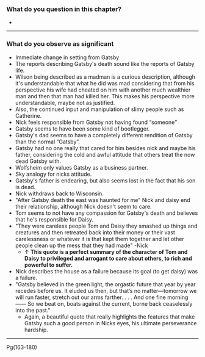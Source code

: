 

### What do you question in this chapter? 
- 

---

### What do you observe as significant
- Immediate change in setting from Gatsby 
- The reports describing Gatsby's death sound like the reports of Gatsby life.
- Wilson being described as a madman is a curious description, although it's understandable that what he did was mad considering that from his perspective his wife had cheated on him with another much wealthier man and then that man had killed her. This makes his perspective more understandable, maybe not as justified.
- Also, the continued input and manipulation of slimy people such as Catherine.
- Nick feels responsible from Gatsby not having found “someone”
- Gatsby seems to have been some kind of bootlegger. 
- Gatsby's dad seems to have a completely different rendition of Gatsby than the normal “Gatsby”. 
- Gatsby had no one really that cared for him besides nick and maybe his father, considering the cold and awful attitude that others treat the now dead Gatsby with.
- Wolfsheim only values Gatsby as a business partner.
- Sky analogy for nicks attitude.
- Gatsby's father is endearing, but also seems lost in the fact that his son is dead.
- Nick withdraws back to Wisconsin.
- "After Gatsby death the east was haunted for me" Nick and daisy end their relationship, although Nick doesn't seem to care. 
- Tom seems to not have any compassion for Gatsby's death and believes that he's responsible for Daisy.
- "They were careless people Tom and Daisy they smashed up things and creatures and then retreated back into their money or their vast carelessness  or whatever it is that kept them together and let other people clean up the mess that they had made" -Nick
	- $\uparrow$ **This quote is a perfect summary of the character of Tom and Daisy to privileged and arrogant to care about others, to rich and powerful to suffer.**
- Nick describes the house as a failure because its goal (to get daisy) was a failure. 
- "Gatsby believed in the green light, the orgastic future that year by year recedes before us. It eluded us then, but that’s no matter—tomorrow we will run faster, stretch out our arms farther. . . . And one fine morning—— So we beat on, boats against the current, borne back ceaselessly into the past."
	- Again, a beautiful quote that really highlights the features that make Gatsby such a good person in Nicks eyes, his ultimate perseverance hardship.

---
Pg(163-180)